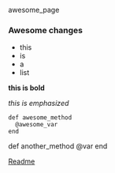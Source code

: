 awesome_page

### Awesome changes

- this
- is
- a
- list


**this is bold**


_this is emphasized_

```
def awesome_method
  @awesome_var
end
```

  def another_method
    @var
  end

[Readme](./README.md)

